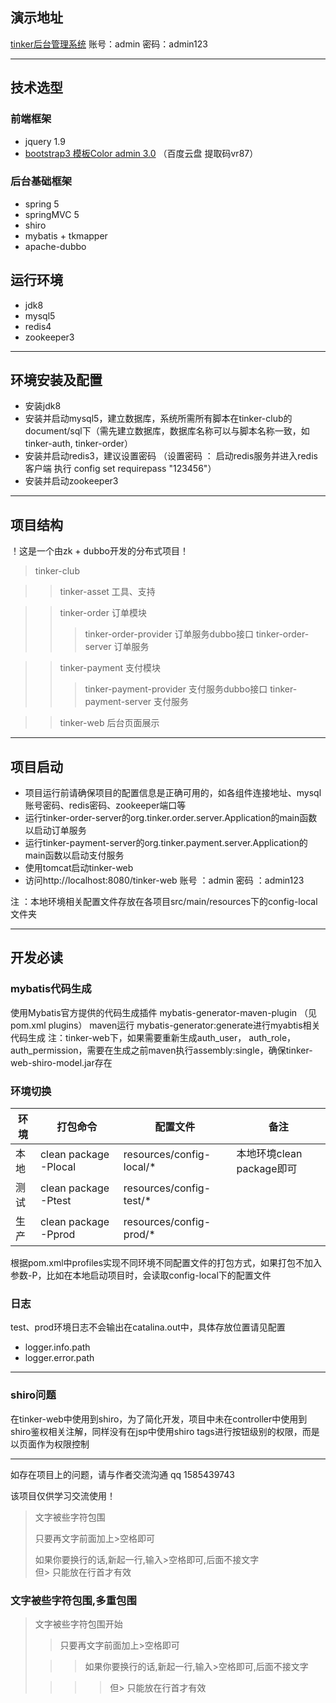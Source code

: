 ## 演示地址

[tinker后台管理系统](http://139.199.107.128:8080/tinker-web/login "")  账号：admin 密码：admin123

---

## 技术选型

### 前端框架
 - jquery 1.9
 - [bootstrap3 模板Color admin 3.0](https://pan.baidu.com/s/1N-3-J3qUZot1B9QS1Tl80g "前端模板") （百度云盘 提取码vr87）

### 后台基础框架
 -  spring 5  
 -  springMVC 5 
 -  shiro  
 -  mybatis + tkmapper
 -  apache-dubbo

## 运行环境

 - jdk8  
 - mysql5
 - redis4
 - zookeeper3
 ---
 
## 环境安装及配置

 - 安装jdk8
 - 安装并启动mysql5，建立数据库，系统所需所有脚本在tinker-club的document/sql下（需先建立数据库，数据库名称可以与脚本名称一致，如tinker-auth, tinker-order）
 - 安装并启动redis3，建议设置密码 （设置密码 ： 启动redis服务并进入redis客户端 执行 config set requirepass "123456"）
 - 安装并启动zookeeper3

 ---
## 项目结构

！这是一个由zk + dubbo开发的分布式项目！

>tinker-club 

>>tinker-asset 工具、支持

>>tinker-order 订单模块
>>>tinker-order-provider 订单服务dubbo接口
>>>tinker-order-server 订单服务

>>tinker-payment 支付模块
>>>tinker-payment-provider 支付服务dubbo接口
>>>tinker-payment-server 支付服务

>>tinker-web 后台页面展示


 ---
 
## 项目启动

 - 项目运行前请确保项目的配置信息是正确可用的，如各组件连接地址、mysql账号密码、redis密码、zookeeper端口等
 - 运行tinker-order-server的org.tinker.order.server.Application的main函数以启动订单服务
 - 运行tinker-payment-server的org.tinker.payment.server.Application的main函数以启动支付服务
 - 使用tomcat启动tinker-web
 - 访问http://localhost:8080/tinker-web 账号 ：admin 密码 ：admin123

注 ：本地环境相关配置文件存放在各项目src/main/resources下的config-local文件夹

 ---

## 开发必读


### mybatis代码生成

使用Mybatis官方提供的代码生成插件 mybatis-generator-maven-plugin （见pom.xml plugins）
maven运行 mybatis-generator:generate进行myabtis相关代码生成
注：tinker-web下，如果需要重新生成auth_user， auth_role， auth_permission，需要在生成之前maven执行assembly:single，确保tinker-web-shiro-model.jar存在


### 环境切换
 
 环境        | 打包命令  |  配置文件  |  备注  
 -------------   | -------------  | -------------  | -------------
 本地        | clean package -Plocal  | resources/config-local/* | 本地环境clean package即可 
 测试        | clean package -Ptest   | resources/config-test/* |
 生产        | clean package -Pprod   | resources/config-prod/* |
 
根据pom.xml中profiles实现不同环境不同配置文件的打包方式，如果打包不加入参数-P，比如在本地启动项目时，会读取config-local下的配置文件
 
### 日志 

test、prod环境日志不会输出在catalina.out中，具体存放位置请见配置 

 - logger.info.path
 - logger.error.path
 
  ---  
### shiro问题

在tinker-web中使用到shiro，为了简化开发，项目中未在controller中使用到shiro鉴权相关注解，同样没有在jsp中使用shiro tags进行按钮级别的权限，而是以页面作为权限控制

 ---
 
如存在项目上的问题，请与作者交流沟通 qq 1585439743

该项目仅供学习交流使用！


> 文字被些字符包围  
>  
> 只要再文字前面加上>空格即可  
>  
> 如果你要换行的话,新起一行,输入>空格即可,后面不接文字  
> 但> 只能放在行首才有效  
  
### 文字被些字符包围,多重包围  
> 文字被些字符包围开始  
>  
> > 只要再文字前面加上>空格即可  
>  
>  > > 如果你要换行的话,新起一行,输入>空格即可,后面不接文字  
>  
> > > > 但> 只能放在行首才有效

